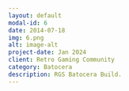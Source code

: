```yaml
---
layout: default
modal-id: 6
date: 2014-07-18
img: 6.png
alt: image-alt
project-date: Jan 2024
client: Retro Gaming Community
category: Batocera
description: RGS Batocera Build.
---
```

